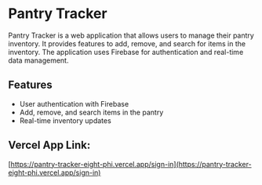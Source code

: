 # Pantry Tracker

Pantry Tracker is a web application that allows users to manage their pantry inventory. It provides features to add, remove, and search for items in the inventory. The application uses Firebase for authentication and real-time data management.

## Features

- User authentication with Firebase
- Add, remove, and search items in the pantry
- Real-time inventory updates

## Vercel App Link:
[https://pantry-tracker-eight-phi.vercel.app/sign-in](https://pantry-tracker-eight-phi.vercel.app/sign-in)
